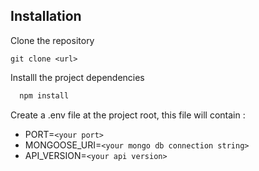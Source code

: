 
## Installation

Clone the repository

```
git clone <url>
```

Installl the project dependencies

```bash
  npm install
```

Create a .env file at the project root, this file will contain :
- PORT=```<your port>```
- MONGOOSE_URI=```<your mongo db connection string>```
- API_VERSION=```<your api version>```
